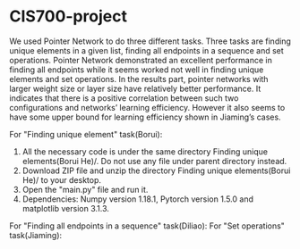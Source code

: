 # CIS700-project

We used Pointer Network to do three different tasks. Three tasks are finding unique elements in a given list, finding all endpoints in a sequence and set operations. Pointer Network demonstrated an excellent performance in finding all endpoints while it seems worked not well in finding unique elements and set operations. In the results part, pointer networks with larger weight size or layer size have relatively better performance. It indicates that there is a positive correlation between such two configurations and networks’ learning efficiency. However it also seems to have some upper bound for learning efficiency shown in Jiaming’s cases. 

For "Finding unique element" task(Borui):
1. All the necessary code is under the same directory Finding unique elements(Borui He)/. Do not use any file under parent directory instead.
2. Download ZIP file and unzip the directory Finding unique elements(Borui He)/ to your desktop.
3. Open the "main.py" file and run it.
4. Dependencies: Numpy version 1.18.1, Pytorch version 1.5.0 and matplotlib version 3.1.3.

For "Finding all endpoints in a sequence" task(Diliao):
For "Set operations" task(Jiaming):
